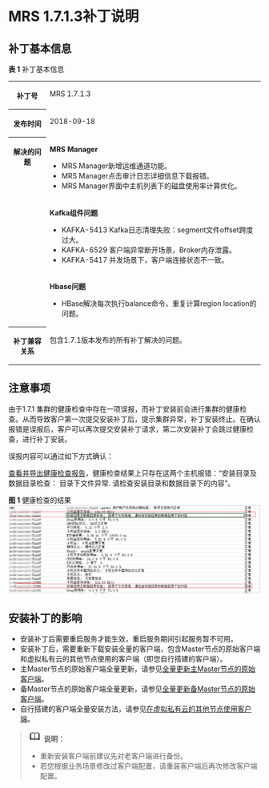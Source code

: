 # MRS 1.7.1.3补丁说明<a name="ZH-CN_TOPIC_0122663032"></a>

## 补丁基本信息<a name="section918210179183"></a>

**表 1**  补丁基本信息

<a name="table884969161914"></a>
<table><tbody><tr id="row1285014971914"><th class="firstcol" valign="top" width="15%" id="mcps1.2.3.1.1"><p id="p132483032011"><a name="p132483032011"></a><a name="p132483032011"></a>补丁号</p>
</th>
<td class="cellrowborder" valign="top" width="85%" headers="mcps1.2.3.1.1 "><p id="p024815013203"><a name="p024815013203"></a><a name="p024815013203"></a>MRS 1.7.1.3</p>
</td>
</tr>
<tr id="row13850119191916"><th class="firstcol" valign="top" width="15%" id="mcps1.2.3.2.1"><p id="p524890182020"><a name="p524890182020"></a><a name="p524890182020"></a>发布时间</p>
</th>
<td class="cellrowborder" valign="top" width="85%" headers="mcps1.2.3.2.1 "><p id="p22491020204"><a name="p22491020204"></a><a name="p22491020204"></a>2018-09-18</p>
</td>
</tr>
<tr id="row15661112573315"><th class="firstcol" rowspan="3" valign="top" width="15%" id="mcps1.2.3.3.1"><p id="p112494082012"><a name="p112494082012"></a><a name="p112494082012"></a>解决的问题</p>
</th>
<td class="cellrowborder" valign="top" width="85%" headers="mcps1.2.3.3.1 "><p id="p1778111733415"><a name="p1778111733415"></a><a name="p1778111733415"></a><strong id="b1577811173342"><a name="b1577811173342"></a><a name="b1577811173342"></a>MRS Manager</strong></p>
<a name="ul180323516343"></a><a name="ul180323516343"></a><ul id="ul180323516343"><li>MRS Manager新增运维通道功能。</li><li>MRS Manager点击审计日志详细信息下载报错。</li><li>MRS Manager界面中主机列表下的磁盘使用率计算优化。</li></ul>
</td>
</tr>
<tr id="row208501697196"><td class="cellrowborder" valign="top" headers="mcps1.2.3.3.1 "><p id="p22497062015"><a name="p22497062015"></a><a name="p22497062015"></a><strong id="b02498042018"><a name="b02498042018"></a><a name="b02498042018"></a>Kafka组件问题</strong></p>
<a name="ul15648182715207"></a><a name="ul15648182715207"></a><ul id="ul15648182715207"><li>KAFKA-5413 Kafka日志清理失败：segment文件offset跨度过大。</li><li>KAFKA-6529 客户端异常断开场景，Broker内存泄露。</li><li>KAFKA-5417 并发场景下，客户端连接状态不一致。</li></ul>
</td>
</tr>
<tr id="row13444137203110"><td class="cellrowborder" valign="top" headers="mcps1.2.3.3.1 "><p id="p224919013204"><a name="p224919013204"></a><a name="p224919013204"></a><strong id="b112495018204"><a name="b112495018204"></a><a name="b112495018204"></a>Hbase问题</strong></p>
<a name="ul142251101216"></a><a name="ul142251101216"></a><ul id="ul142251101216"><li>HBase解决每次执行balance命令，重复计算region location的问题。</li></ul>
</td>
</tr>
<tr id="row17850997197"><th class="firstcol" valign="top" width="15%" id="mcps1.2.3.6.1"><p id="p32491008208"><a name="p32491008208"></a><a name="p32491008208"></a>补丁兼容关系</p>
</th>
<td class="cellrowborder" valign="top" width="85%" headers="mcps1.2.3.6.1 "><p id="p1432955315501"><a name="p1432955315501"></a><a name="p1432955315501"></a>包含1.7.1版本发布的所有补丁解决的问题。</p>
</td>
</tr>
</tbody>
</table>

## 注意事项<a name="section1429338144017"></a>

由于1.7.1 集群的健康检查中存在一项误报，而补丁安装前会进行集群的健康检查。从而导致客户第一次提交安装补丁后，提示集群异常，补丁安装终止。在确认报错是误报后，客户可以再次提交安装补丁请求，第二次安装补丁会跳过健康检查，进行补丁安装。

误报内容可以通过如下方式确认：

[查看并导出健康检查报告](查看并导出检查报告.md)，健康检查结果上只存在这两个主机报错：“安装目录及数据目录检查： 目录下文件异常. 请检查安装目录和数据目录下的内容“。

**图 1**  健康检查的结果<a name="fig1535712111017"></a>  
![](figures/健康检查的结果.png "健康检查的结果")

## 安装补丁的影响<a name="section14929154819188"></a>

-   安装补丁后需要重启服务才能生效，重启服务期间引起服务暂不可用。
-   安装补丁后，需要重新下载安装全量的客户端，包含Master节点的原始客户端和虚拟私有云的其他节点使用的客户端（即您自行搭建的客户端）。
-   主Master节点的原始客户端全量更新，请参见[全量更新主Master节点的原始客户端](更新客户端.md#section92959464575)。
-   备Master节点的原始客户端全量更新，请参见[全量更新备Master节点的原始客户端](更新客户端.md#section1129715468573)。
-   自行搭建的客户端全量安装方法，请参见[在虚拟私有云的其他节点使用客户端](在虚拟私有云的其他节点使用客户端.md)。

>![](public_sys-resources/icon-note.gif) **说明：**   
>-   重新安装客户端前建议先对老客户端进行备份。  
>-   若您根据业务场景修改过客户端配置，请重装客户端后再次修改客户端配置。  

